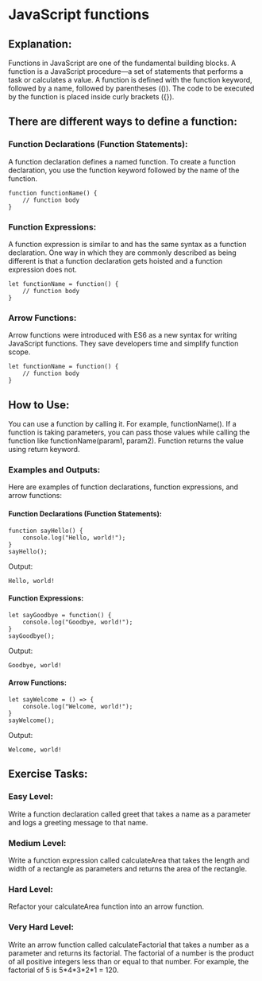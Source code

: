 # JavaScript functions
## Explanation:
Functions in JavaScript are one of the fundamental building blocks. A function is a JavaScript procedure—a set of statements that performs a task or calculates a value. A function is defined with the function keyword, followed by a name, followed by parentheses (()). The code to be executed by the function is placed inside curly brackets ({}).

## There are different ways to define a function:

### Function Declarations (Function Statements): 
A function declaration defines a named function. To create a function declaration, you use the function keyword followed by the name of the function.

```
function functionName() {
    // function body
}
```

### Function Expressions: 
A function expression is similar to and has the same syntax as a function declaration. One way in which they are commonly described as being different is that a function declaration gets hoisted and a function expression does not.

```
let functionName = function() {
    // function body
}
```
### Arrow Functions:
Arrow functions were introduced with ES6 as a new syntax for writing JavaScript functions. They save developers time and simplify function scope.

```
let functionName = function() {
    // function body
}
```
## How to Use:
You can use a function by calling it. For example, functionName(). If a function is taking parameters, you can pass those values while calling the function like functionName(param1, param2). Function returns the value using return keyword.

### Examples and Outputs:

Here are examples of function declarations, function expressions, and arrow functions:

#### Function Declarations (Function Statements):
```
function sayHello() {
    console.log("Hello, world!");
}
sayHello();
```
Output:

    Hello, world!

#### Function Expressions:
```
let sayGoodbye = function() {
    console.log("Goodbye, world!");
}
sayGoodbye();
```
Output:

    Goodbye, world!

#### Arrow Functions:

```
let sayWelcome = () => {
    console.log("Welcome, world!");
}
sayWelcome();
```
Output:

    Welcome, world!

## Exercise Tasks:
### Easy Level:
Write a function declaration called greet that takes a name as a parameter and logs a greeting message to that name.
### Medium Level:
Write a function expression called calculateArea that takes the length and width of a rectangle as parameters and returns the area of the rectangle.
### Hard Level:
Refactor your calculateArea function into an arrow function.
### Very Hard Level:
Write an arrow function called calculateFactorial that takes a number as a parameter and returns its factorial. The factorial of a number is the product of all positive integers less than or equal to that number. For example, the factorial of 5 is 5\*4\*3\*2\*1 = 120.

